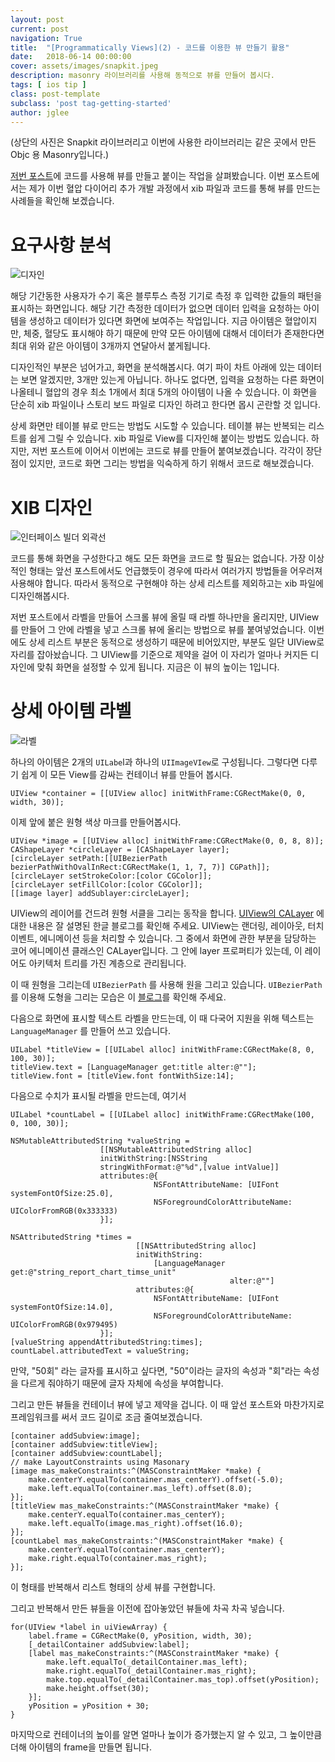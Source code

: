```yaml
---
layout: post
current: post
navigation: True
title:  "[Programmatically Views](2) - 코드를 이용한 뷰 만들기 활용"
date:   2018-06-14 00:00:00
cover: assets/images/snapkit.jpeg
description: masonry 라이브러리를 사용해 동적으로 뷰를 만들어 봅시다.
tags: [ ios tip ]
class: post-template
subclass: 'post tag-getting-started'
author: jglee
---
```


(상단의 사진은 Snapkit 라이브러리고 이번에 사용한 라이브러리는 같은 곳에서 만든 Objc 용 Masonry입니다.)

 [저번 포스트](https://leejigun.github.io/DynamicView1)에 코드를 사용해 뷰를 만들고 붙이는 작업을 살펴봤습니다.
 이번 포스트에서는 제가 이번 혈압 다이어리 추가 개발 과정에서 xib 파일과 코드를 통해 뷰를 만드는 사례들을 확인해 보겠습니다.

 # 요구사항 분석

![디자인](../assets/images/request1.png)

  해당 기간동한 사용자가 수기 혹은 블루투스 측정 기기로 측정 후 입력한 값들의 패턴을 표시하는 화면입니다. 해당 기간 측정한 데이터가 없으면 데이터 입력을 요청하는 아이템을 생성하고 데이터가 있다면 화면에 보여주는 작업입니다. 지금 아이템은 혈압이지만, 체중, 혈당도 표시해야 하기 때문에 만약 모든 아이템에 대해서 데이터가 존재한다면 최대 위와 같은 아이템이 3개까지 연달아서 붙게됩니다.

 디자인적인 부분은 넘어가고, 화면을 분석해봅시다. 여기 파이 차트 아래에 있는 데이터는 보면 알겠지만, 3개만 있는게 아닙니다.  하나도 없다면, 입력을 요청하는 다른 화면이 나올테니 혈압의 경우 최소 1개에서 최대 5개의 아이템이 나올 수 있습니다. 이 화면을 단순히 xib 파일이나 스토리 보드 파일로 디자인 하려고 한다면 몹시 곤란할 것 입니다.

 상세 화면만 테이블 뷰로 만드는 방법도 시도할 수 있습니다. 테이블 뷰는 반복되는 리스트를 쉽게 그릴 수 있습니다. xib 파일로 View를 디자인해 붙이는 방법도 있습니다. 하지만, 저번 포스트에 이어서 이번에는 코드로 뷰를 만들어 붙여보겠습니다. 각각이 장단점이 있지만, 코드로 화면 그리는 방법을 익숙하게 하기 위해서 코드로 해보겠습니다.



# XIB 디자인

![인터페이스 빌더 외곽선](../assets/images/interfacebuilder.png)

 코드를 통해 화면을 구성한다고 해도 모든 화면을 코드로 할 필요는 없습니다. 가장 이상적인 형태는 앞선 포스트에서도 언급했듯이 경우에 따라서 여러가지 방법들을 어우러져 사용해야 합니다. 따라서 동적으로 구현해야 하는 상세 리스트를 제외하고는 xib 파일에 디자인해봅시다.

 저번 포스트에서 라벨을 만들어 스크롤 뷰에 올릴 때 라벨 하나만을 올리지만, UIView를 만들어 그 안에 라벨을 넣고 스크롤 뷰에 올리는 방법으로 뷰를 붙여넣었습니다. 이번에도 상세 리스트 부분은 동적으로 생성하기 때문에 비어있지만, 부분도 일단 UIView로 자리를 잡아놨습니다. 그 UIView를 기준으로 제약을 걸어 이 자리가 얼마나 커지든 디자인에 맞춰 화면을 설정할 수 있게 됩니다. 지금은 이 뷰의 높이는 1입니다.

 # 상세 아이템 라벨

![라벨](../assets/images/patternViewLabel.png)

 하나의 아이템은 2개의 `UILabe`l과 하나의 `UIImageVIew`로 구성됩니다. 그렇다면 다루기 쉽게 이 모든 View를 감싸는 컨테이너 뷰를 만들어 봅시다.

```
UIView *container = [[UIView alloc] initWithFrame:CGRectMake(0, 0, width, 30)];
```



 이제 앞에 붙은 원형 색상 마크를 만들어봅시다.

```
UIView *image = [[UIView alloc] initWithFrame:CGRectMake(0, 0, 8, 8)];
CAShapeLayer *circleLayer = [CAShapeLayer layer];
[circleLayer setPath:[[UIBezierPath bezierPathWithOvalInRect:CGRectMake(1, 1, 7, 7)] CGPath]];
[circleLayer setStrokeColor:[color CGColor]];
[circleLayer setFillColor:[color CGColor]];
[[image layer] addSublayer:circleLayer];
```

 UIView의 레이어를 건드려 원형 서클을 그리는 동작을 합니다. [UIView의 CALayer](http://minsone.github.io/mac/ios/coreanimationlayer-and-view) 에 대한 내용은 잘 설명된 한글 블로그를 확인해 주세요. UIView는 랜더링, 레이아웃, 터치 이벤트, 에니메이션 등을 처리할 수 있습니다. 그 중에서 화면에 관한 부분을 담당하는 코어 에니메이션 클래스인 CALayer입니다. 그 안에 layer 프로퍼티가 있는데, 이 레이어도 아키텍처 트리를 가진 계층으로 관리됩니다.

 이 때 원형을 그리는데 `UIBezierPath`  를 사용해 원을 그리고 있습니다. `UIBezierPath` 를 이용해 도형을 그리는 모습은 이 [블로그](http://sapzildj.github.io/dev.client/2015/08/25/ios_make_custom_path_with_UIBezierPath)를 확인해 주세요.



 다음으로 화면에 표시할 텍스트 라벨을 만드는데, 이 때 다국어 지원을 위해 텍스트는 `LanguageManager` 를 만들어 쓰고 있습니다.

```
UILabel *titleView = [[UILabel alloc] initWithFrame:CGRectMake(8, 0, 100, 30)];
titleView.text = [LanguageManager get:title alter:@""];
titleView.font = [titleView.font fontWithSize:14];
```



 다음으로 수치가 표시될 라벨을 만드는데, 여기서  

```
UILabel *countLabel = [[UILabel alloc] initWithFrame:CGRectMake(100, 0, 100, 30)];

NSMutableAttributedString *valueString =
                    [[NSMutableAttributedString alloc]
                    initWithString:[NSString
                    stringWithFormat:@"%d",[value intValue]]
                    attributes:@{
                                NSFontAttributeName: [UIFont systemFontOfSize:25.0],
                                NSForegroundColorAttributeName: UIColorFromRGB(0x333333)
                    }];

NSAttributedString *times =
							[[NSAttributedString alloc]
                            initWithString:
                            	[LanguageManager get:@"string_report_chart_timse_unit"
                            					 alter:@""]
                            attributes:@{
                                NSFontAttributeName: [UIFont systemFontOfSize:14.0],
                                NSForegroundColorAttributeName: UIColorFromRGB(0x979495)
					}];
[valueString appendAttributedString:times];
countLabel.attributedText = valueString;
```

 만약, "50회" 라는 글자를 표시하고 싶다면, "50"이라는 글자의 속성과 "회"라는 속성을 다르게 줘야하기 때문에 글자 자체에 속성을 부여합니다.



그리고 만든 뷰들을 컨테이너 뷰에 넣고 제약을 겁니다. 이 때 앞선 포스트와 마찬가지로 프레임워크를 써서 코드 길이로 조금 줄여보겠습니다.

```
[container addSubview:image];
[container addSubview:titleView];
[container addSubview:countLabel];
// make LayoutConstraints using Masonary
[image mas_makeConstraints:^(MASConstraintMaker *make) {
    make.centerY.equalTo(container.mas_centerY).offset(-5.0);
    make.left.equalTo(container.mas_left).offset(8.0);
}];
[titleView mas_makeConstraints:^(MASConstraintMaker *make) {
    make.centerY.equalTo(container.mas_centerY);
    make.left.equalTo(image.mas_right).offset(16.0);
}];
[countLabel mas_makeConstraints:^(MASConstraintMaker *make) {
    make.centerY.equalTo(container.mas_centerY);
    make.right.equalTo(container.mas_right);
}];
```

 이 형태를 반복해서 리스트 형태의 상세 뷰를 구현합니다.



 그리고 반복해서 만든 뷰들을 이전에 잡아놓았던 뷰들에 차곡 차곡 넣습니다.

```
for(UIView *label in uiViewArray) {
    label.frame = CGRectMake(0, yPosition, width, 30);
    [_detailContainer addSubview:label];
    [label mas_makeConstraints:^(MASConstraintMaker *make) {
        make.left.equalTo(_detailContainer.mas_left);
        make.right.equalTo(_detailContainer.mas_right);
        make.top.equalTo(_detailContainer.mas_top).offset(yPosition);
        make.height.offset(30);
    }];
    yPosition = yPosition + 30;
}
```



 마지막으로 컨테이너의 높이를 알면 얼마나 높이가 증가했는지 알 수 있고, 그 높이만큼 더해 아이템의 frame을 만들면 됩니다.
